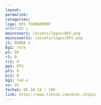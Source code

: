 ```yaml
---
layout: 
permalink: 
categories: 
liga: DFS TOURNAMENT
#PARTIDO 1
maincover1: /assets/logos/EKV.png
maincover11: /assets/logos/DFS.png
j1: RONDA 1
bg1: rock
p1: EK
r1: 0
rr1: 0
pp1: DFS
pt1: 0
pj1: 0
bg1: red-x
vs: VS
fecha1: 05.10.24 | 20H
link: https://www.tiktok.com/@chc.chipis
---
```

